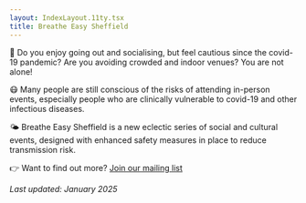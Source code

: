 ```yaml
---
layout: IndexLayout.11ty.tsx
title: Breathe Easy Sheffield
---
```

💃 Do you enjoy going out and socialising, but feel cautious since the
covid-19 pandemic? Are you avoiding crowded and indoor venues? You are
not alone!

😷 Many people are still conscious of the risks of attending
in-person events, especially people who are clinically vulnerable to
covid-19 and other infectious diseases.

🌤️ Breathe Easy Sheffield is a new eclectic series of social and
cultural events, designed with enhanced safety measures in place to
reduce transmission risk. 

👉 Want to find out more? [Join our mailing list](http://eepurl.com/iQfyS2)

*Last updated: January 2025*
